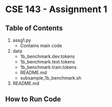 # CSE 143 - Assignment 1

## Table of Contents
1. assg1.py
	* Contains main code 
1. data
	* 1b_benchmark.dev.tokens
	* 1b_benchmark.test.tokens
	* 1b_benchmark.train.tokens
	* README.md
	* subsample_1b_benchmark.sh
1. README.md

## How to Run Code